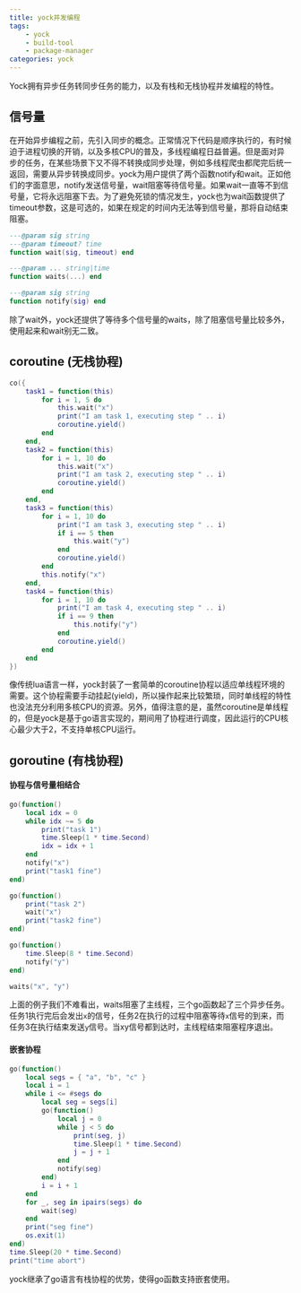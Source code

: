 ```yaml
---
title: yock并发编程
tags:
    - yock
    - build-tool
    - package-manager
categories: yock
---
```


Yock拥有异步任务转同步任务的能力，以及有栈和无栈协程并发编程的特性。

## 信号量

在开始异步编程之前，先引入同步的概念。正常情况下代码是顺序执行的，有时候迫于进程切换的开销，以及多核CPU的普及，多线程编程日益普遍。但是面对异步的任务，在某些场景下又不得不转换成同步处理，例如多线程爬虫都爬完后统一返回，需要从异步转换成同步。yock为用户提供了两个函数notify和wait。正如他们的字面意思，notify发送信号量，wait阻塞等待信号量。如果wait一直等不到信号量，它将永远阻塞下去。为了避免死锁的情况发生，yock也为wait函数提供了timeout参数，这是可选的，如果在规定的时间内无法等到信号量，那将自动结束阻塞。

```lua
---@param sig string
---@param timeout? time
function wait(sig, timeout) end

---@param ... string|time
function waits(...) end

---@param sig string
function notify(sig) end
```
除了wait外，yock还提供了等待多个信号量的waits，除了阻塞信号量比较多外，使用起来和wait别无二致。

## coroutine (无栈协程)

```lua
co({
    task1 = function(this)
        for i = 1, 5 do
            this.wait("x")
            print("I am task 1, executing step " .. i)
            coroutine.yield()
        end
    end,
    task2 = function(this)
        for i = 1, 10 do
            this.wait("x")
            print("I am task 2, executing step " .. i)
            coroutine.yield()
        end
    end,
    task3 = function(this)
        for i = 1, 10 do
            print("I am task 3, executing step " .. i)
            if i == 5 then
                this.wait("y")
            end
            coroutine.yield()
        end
        this.notify("x")
    end,
    task4 = function(this)
        for i = 1, 10 do
            print("I am task 4, executing step " .. i)
            if i == 9 then
                this.notify("y")
            end
            coroutine.yield()
        end
    end
})
```
像传统lua语言一样，yock封装了一套简单的coroutine协程以适应单线程环境的需要。这个协程需要手动挂起(yield)，所以操作起来比较繁琐，同时单线程的特性也没法充分利用多核CPU的资源。另外，值得注意的是，虽然coroutine是单线程的，但是yock是基于go语言实现的，期间用了协程进行调度，因此运行的CPU核心最少大于2，不支持单核CPU运行。

## goroutine (有栈协程)

#### 协程与信号量相结合
```lua
go(function()
    local idx = 0
    while idx ~= 5 do
        print("task 1")
        time.Sleep(1 * time.Second)
        idx = idx + 1
    end
    notify("x")
    print("task1 fine")
end)

go(function()
    print("task 2")
    wait("x")
    print("task2 fine")
end)

go(function()
    time.Sleep(8 * time.Second)
    notify("y")
end)

waits("x", "y")
```
上面的例子我们不难看出，waits阻塞了主线程，三个go函数起了三个异步任务。任务1执行完后会发出`x`的信号，任务2在执行的过程中阻塞等待`x`信号的到来，而任务3在执行结束发送`y`信号。当xy信号都到达时，主线程结束阻塞程序退出。

#### 嵌套协程
```lua
go(function()
    local segs = { "a", "b", "c" }
    local i = 1
    while i <= #segs do
        local seg = segs[i]
        go(function()
            local j = 0
            while j < 5 do
                print(seg, j)
                time.Sleep(1 * time.Second)
                j = j + 1
            end
            notify(seg)
        end)
        i = i + 1
    end
    for _, seg in ipairs(segs) do
        wait(seg)
    end
    print("seg fine")
    os.exit(1)
end)
time.Sleep(20 * time.Second)
print("time abort")
```
yock继承了go语言有栈协程的优势，使得go函数支持嵌套使用。